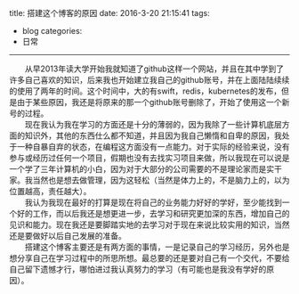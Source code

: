 title: 搭建这个博客的原因
date: 2016-3-20 21:15:41
tags:
- blog
categories:
- 日常
---
　　从早2013年读大学开始我就知道了github这样一个网站，并且在其中学到了许多自己喜欢的知识，后来我也开始建立我自己的github账号，并在上面陆陆续续的使用了两年的时间。这个时间中，大的有swift，redis，kubernetes的发布，但是由于某些原因，我还是将原来的那一个github账号删除了，开始了使用这一个新号的过程。  
　　现在我认为我在学习的方面还是十分的薄弱的，因为我除了一些计算机底层方面的知识外，其他的东西仕么都不知道，并且因为我自己懒惰和自卑的原因，我处于一种自暴自弃的状态，在编程这方面没有一点能力。对于实际的经验来说，没有参与或经历过任何一个项目，假期也没有去找实习项目来做，所以我现在可以说是一个学了三年计算机的小白，因为对于大部分的公司需要的不是理论家而是实干家。我当然也是想去做管理，因为这轻松（当然是体力上的，不是脑力上的，以为位置越高，责任越大）。  
　　我认为我现在最好的打算是现在将自己的业务能力好好的学好，至少能找到一个好的工作，而以后我还是想更进一步，去学习和研究更加深的东西，增加自己的见识和能力。现在我还是要脚踏实地的去学习对于现在来说比较实用的知识，当然还是要做好以后自己发展的准备。  
　　搭建这个博客主要还是有两方面的事情，一是记录自己的学习经历，另外也是想分享自己在学习过程中的所思所想。最总要的还是要对自己有一个交代，不要给自己留下遗憾才行，哪怕进过我认真努力的学习（有可能也是我没有学好的原因）。
